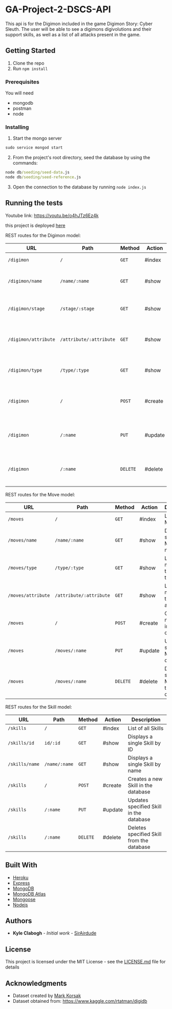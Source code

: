 # GA-Project-2-DSCS-API

This api is for the Digimon included in the game Digimon Story: Cyber Sleuth.
The user will be able to see a digimons digivolutions and their support skills,
as well as a list of all attacks present in the game.

## Getting Started

1. Clone the repo
1. Run `npm install`

### Prerequisites

You will need

- mongodb
- postman
- node

### Installing

1. Start the mongo server

```cmd
sudo service mongod start
```

2. From the project's root directory, seed the database by using the commands:

```cmd
node db/seeding/seed-data.js
node db/seeding/seed-reference.js
```

3. Open the connection to the database by running `node index.js`

## Running the tests

Youtube link: <https://youtu.be/o4hJTz6Ez4k>

this project is deployed
[here](https://digimon-cyber-sleuth-api.herokuapp.com/api/digimon)

REST routes for the Digimon model:

| URL                  | Path                    | Method   | Action  | Description                                 |
| -------------------- | ----------------------- | -------- | ------- | ------------------------------------------- |
| `/digimon`           | `/`                     | `GET`    | #index  | List all to Digimon                         |
| `/digimon/name`      | `/name/:name`           | `GET`    | #show   | Displays a single Digimon by name           |
| `/digimon/stage`     | `/stage/:stage`         | `GET`    | #show   | Lists all Digimon with the same stage       |
| `/digimon/attribute` | `/attribute/:attribute` | `GET`    | #show   | Lists all Digimon with the same attribute   |
| `/digimon/type`      | `/type/:type`           | `GET`    | #show   | Lists all Digimon with the same type        |
| `/digimon`           | `/`                     | `POST`   | #create | Creates a new Digimon in the database       |
| `/digimon`           | `/:name`                | `PUT`    | #update | Updates specified Digimon in the database   |
| `/digimon`           | `/:name`                | `DELETE` | #delete | Deletes specified Digimon from the database |

REST routes for the Move model:

| URL                | Path                    | Method   | Action  | Description                              |
| ------------------ | ----------------------- | -------- | ------- | ---------------------------------------- |
| `/moves`           | `/`                     | `GET`    | #index  | List of all Moves                        |
| `/moves/name`      | `/name/:name`           | `GET`    | #show   | Displays a single Move by name           |
| `/moves/type`      | `/type/:type`           | `GET`    | #show   | Lists all moves with the same type       |
| `/moves/attribute` | `/attribute/:attribute` | `GET`    | #show   | Lists all moves with the same attribute  |
| `/moves`           | `/`                     | `POST`   | #create | Creates a new Move in the database       |
| `/moves`           | `/moves/:name`          | `PUT`    | #update | Updates specified Move in the database   |
| `/moves`           | `/moves/:name`          | `DELETE` | #delete | Deletes specified Move from the database |

REST routes for the Skill model:

| URL            | Path          | Method   | Action  | Description                               |
| -------------- | ------------- | -------- | ------- | ----------------------------------------- |
| `/skills`      | `/`           | `GET`    | #index  | List of all Skills                        |
| `/skills/id`   | `id/:id`      | `GET`    | #show   | Displays a single Skill by ID             |
| `/skills/name` | `/name/:name` | `GET`    | #show   | Displays a single Skill by name           |
| `/skills`      | `/`           | `POST`   | #create | Creates a new Skill in the database       |
| `/skills`      | `/:name`      | `PUT`    | #update | Updates specified Skill in the database   |
| `/skills`      | `/:name`      | `DELETE` | #delete | Deletes specified Skill from the database |

## Built With

- [Heroku](https://www.heroku.com/home)
- [Express](https://expressjs.com/)
- [MongoDB](https://www.mongodb.com/)
- [MongoDB Atlas](https://www.mongodb.com/cloud/atlas)
- [Mongoose](https://mongoosejs.com/)
- [Nodejs](https://nodejs.org/en/)

## Authors

- **Kyle Clabogh** - _Initial work_ -
  [SirAirdude](https://github.com/SirAirdude)

## License

This project is licensed under the MIT License - see the
[LICENSE.md](LICENSE.md) file for details

## Acknowledgments

- Dataset created by [Mark Korsak](https://www.mkorsak.com/projects/6948546)
- Dataset obtained from: https://www.kaggle.com/rtatman/digidb
